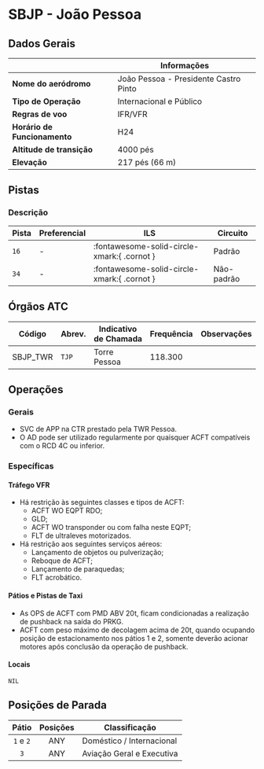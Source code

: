 # SBJP - João Pessoa

## Dados Gerais

|                              | Informações                           |
|------------------------------|---------------------------------------|
| **Nome do aeródromo**        | João Pessoa - Presidente Castro Pinto |
| **Tipo de Operação**         | Internacional e Público               |
| **Regras de voo**            | IFR/VFR                               |
| **Horário de Funcionamento** | H24                                   |
| **Altitude de transição**    | 4000 pés                              |
| **Elevação**                 | 217 pés (66 m)                        |

## Pistas

### Descrição

| Pista | Preferencial  | ILS                                         | Circuito   |
|-------|---------------|---------------------------------------------|------------|
| `16`  | -             | :fontawesome-solid-circle-xmark:{ .cornot }    | Padrão     |
| `34`  | -             | :fontawesome-solid-circle-xmark:{ .cornot } | Não-padrão     |

<!--
### Configurações

| Configuração | Decolagem   | Pouso       | Observações                                                                                     |
| ------------ | ----------- | ----------- | ----------------------------------------------------------------------------------------------- |
| **LESTE**    | `11L` `11R` | `11L` `11R` | Prioriza-se a `11L` nas saídas para o setor **NORTE** e a `11R` nas saídas para o setor **SUL** |
| **OESTE**    | `29L` `29R` | `29L` `29R` | Prioriza-se a `29R` nas saídas para o setor **NORTE** e a `29L` nas saídas para o setor **SUL** |
-->

## Órgãos ATC

| Código     | Abrev. | Indicativo de Chamada | Frequência | Observações |
| ---------- | ------ | --------------------- | ---------- | ----------- |
| SBJP_TWR   | `TJP`  | Torre Pessoa          | 118.300    |             |

## Operações

### Gerais

- SVC de APP na CTR prestado pela TWR Pessoa.
- O AD pode ser utilizado regularmente por quaisquer ACFT compatíveis com o RCD 4C ou inferior.

### Específicas

#### Tráfego VFR

- Há restrição às seguintes classes e tipos de ACFT:
    - ACFT WO EQPT RDO;
    - GLD;
    - ACFT WO transponder ou com falha neste EQPT;
    - FLT de ultraleves motorizados.
- Há restrição aos seguintes serviços aéreos:
    - Lançamento de objetos ou pulverização;
    - Reboque de ACFT;
    - Lançamento de paraquedas;
    - FLT acrobático.


#### Pátios e Pistas de Taxi

- As OPS de ACFT com PMD ABV 20t, ficam condicionadas a realização de pushback na saída do PRKG.
- ACFT com peso máximo de decolagem acima de 20t, quando ocupando posição de estacionamento nos pátios 1 e 2, somente deverão acionar motores após conclusão da operação de pushback.

#### Locais

`NIL`

## Posições de Parada

| Pátio     | Posições  | Classificação             |
|:---------:|:---------:|---------------------------|
| `1` e `2` | ANY       | Doméstico / Internacional |
| `3`       | ANY       | Aviação Geral e Executiva |